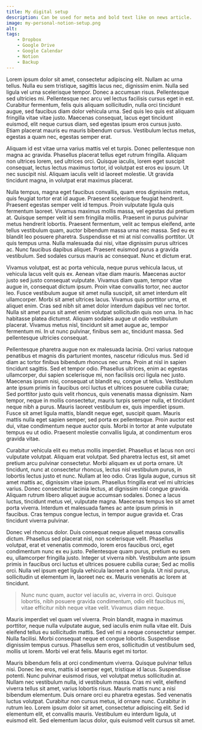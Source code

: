 ```yaml
---
title: My digital setup
description: Can be used for meta and bold text like on news article.
image: my-personal-notion-setup.png
alt:
tags: 
    - Dropbox
    - Google Drive
    - Google Calendar
    - Notion
    - Backup
---
```


Lorem ipsum dolor sit amet, consectetur adipiscing elit. Nullam ac urna tellus. Nulla eu sem tristique, sagittis lacus nec, dignissim enim. Nulla sed ligula vel urna scelerisque tempor. Donec a accumsan risus. Pellentesque sed ultricies mi. Pellentesque nec arcu vel lectus facilisis cursus eget in est. Curabitur fermentum, felis quis aliquam sollicitudin, nulla orci tincidunt augue, sed faucibus diam dolor vehicula urna. Sed quis leo quis est aliquam fringilla vitae vitae justo. Maecenas consequat, lacus eget tincidunt euismod, elit neque cursus diam, sed egestas ipsum eros cursus justo. Etiam placerat mauris eu mauris bibendum cursus. Vestibulum lectus metus, egestas a quam nec, egestas semper erat.

Aliquam id est vitae urna varius mattis vel et turpis. Donec pellentesque non magna ac gravida. Phasellus placerat tellus eget rutrum fringilla. Aliquam non ultrices lorem, sed ultrices orci. Quisque iaculis, lorem eget suscipit consequat, lectus lectus maximus tortor, id volutpat est eros eu ipsum. Ut nec suscipit nisl. Aliquam iaculis velit id laoreet molestie. Ut gravida tincidunt magna, in volutpat erat maximus placerat.

Nulla tempus, magna eget faucibus convallis, quam eros dignissim metus, quis feugiat tortor erat id augue. Praesent scelerisque feugiat hendrerit. Praesent egestas semper velit id tempus. Proin vulputate ligula quis fermentum laoreet. Vivamus maximus mollis massa, vel egestas dui pretium at. Quisque semper velit id sem fringilla mollis. Praesent in purus pulvinar metus hendrerit lobortis. Praesent fermentum, velit ac tempus eleifend, ante tellus vestibulum quam, auctor bibendum massa urna nec massa. Sed eu ex blandit leo posuere pharetra. Suspendisse et mi at nisl convallis porttitor. Ut quis tempus urna. Nulla malesuada dui nisi, vitae dignissim purus ultrices ac. Nunc faucibus dapibus aliquet. Praesent euismod purus a gravida vestibulum. Sed sodales cursus mauris ac consequat. Nunc et dictum erat.

Vivamus volutpat, est ac porta vehicula, neque purus vehicula lacus, ut vehicula lacus velit quis ex. Aenean vitae diam mauris. Maecenas auctor justo sed justo consequat vulputate. Vivamus diam quam, tempor vitae augue in, consequat dictum ipsum. Proin vitae convallis tortor, nec auctor leo. Fusce vestibulum augue sit amet nulla suscipit, sit amet interdum elit ullamcorper. Morbi sit amet ultrices lacus. Vivamus quis porttitor urna, et aliquet enim. Cras sed nibh sit amet dolor interdum dapibus vel nec tortor. Nulla sit amet purus sit amet enim volutpat sollicitudin quis non urna. In hac habitasse platea dictumst. Aliquam sodales augue ut odio vestibulum placerat. Vivamus metus nisl, tincidunt sit amet augue ac, tempor fermentum mi. In ut nunc pulvinar, finibus sem ac, tincidunt massa. Sed pellentesque ultricies consequat.

Pellentesque pharetra augue non ex malesuada lacinia. Orci varius natoque penatibus et magnis dis parturient montes, nascetur ridiculus mus. Sed id diam ac tortor finibus bibendum rhoncus nec urna. Proin at nisl in sapien tincidunt sagittis. Sed et tempor odio. Phasellus ultrices, enim ac egestas ullamcorper, dui sapien scelerisque mi, non facilisis orci ligula nec justo. Maecenas ipsum nisi, consequat ut blandit eu, congue ut tellus. Vestibulum ante ipsum primis in faucibus orci luctus et ultrices posuere cubilia curae; Sed porttitor justo quis velit rhoncus, quis venenatis massa dignissim. Nam tempor, neque in mollis consectetur, mauris turpis semper nulla, et tincidunt neque nibh a purus. Mauris laoreet vestibulum ex, quis imperdiet ipsum. Fusce sit amet ligula mattis, blandit neque eget, suscipit quam. Mauris mattis nulla eget sapien semper, sed porta ex pellentesque. Proin auctor est dui, vitae condimentum neque auctor quis. Morbi in tortor at ante vulputate tempus eu ut odio. Praesent molestie convallis ligula, at condimentum eros gravida vitae.

Curabitur vehicula elit eu metus mollis imperdiet. Phasellus et lacus non orci vulputate volutpat. Aliquam erat volutpat. Sed pharetra lectus est, sit amet pretium arcu pulvinar consectetur. Morbi aliquam ex ut porta ornare. Ut tincidunt, nunc at consectetur rhoncus, lectus nisl vestibulum purus, in lobortis lectus justo et nunc. Nullam at leo odio. Cras ligula augue, cursus sit amet mattis ac, dignissim vitae ipsum. Phasellus fringilla erat vel mi ultricies varius. Donec consectetur lacinia lectus, at dignissim nisl congue gravida. Aliquam rutrum libero aliquet augue accumsan sodales. Donec a lacus luctus, tincidunt metus vel, vulputate magna. Maecenas tempus leo sit amet porta viverra. Interdum et malesuada fames ac ante ipsum primis in faucibus. Cras tempus congue lectus, in tempor augue gravida et. Cras tincidunt viverra pulvinar.

Donec vel rhoncus dolor. Duis consequat neque aliquet massa convallis dictum. Phasellus sed placerat nisl, non scelerisque velit. Phasellus volutpat, erat et venenatis commodo, lorem eros faucibus orci, eget condimentum nunc ex eu justo. Pellentesque quam purus, pretium eu sem eu, ullamcorper fringilla justo. Integer ut viverra nibh. Vestibulum ante ipsum primis in faucibus orci luctus et ultrices posuere cubilia curae; Sed ac mollis orci. Nulla vel ipsum eget ligula vehicula laoreet a non ligula. Ut nisl purus, sollicitudin ut elementum in, laoreet nec ex. Mauris venenatis ac lorem at tincidunt.

> Nunc nunc quam, auctor vel iaculis ac, viverra in orci. Quisque lobortis, nibh posuere gravida condimentum, odio elit faucibus mi, vitae efficitur nibh neque vitae velit. Vivamus diam neque.

Mauris imperdiet vel quam vel viverra. Proin blandit, magna in maximus porttitor, neque nulla vulputate augue, sed iaculis enim nulla vitae elit. Duis eleifend tellus eu sollicitudin mattis. Sed vel mi a neque consectetur semper. Nulla facilisi. Morbi consequat neque et congue lobortis. Suspendisse dignissim tempus cursus. Phasellus sem eros, sollicitudin ut vestibulum sed, mollis ut lorem. Morbi vel erat felis. Mauris eget mi tortor.

Mauris bibendum felis at orci condimentum viverra. Quisque pulvinar tellus nisi. Donec leo eros, mattis id semper eget, tristique id lacus. Suspendisse potenti. Nunc pulvinar euismod risus, vel volutpat metus sollicitudin at. Nullam nec vestibulum nulla, id vestibulum massa. Cras mi velit, eleifend viverra tellus sit amet, varius lobortis risus. Mauris mattis nunc a nisi bibendum elementum. Duis ornare orci eu pharetra egestas. Sed venenatis luctus volutpat. Curabitur non cursus metus, id ornare nunc. Curabitur in rutrum leo. Lorem ipsum dolor sit amet, consectetur adipiscing elit. Sed id elementum elit, et convallis mauris. Vestibulum eu interdum ligula, ut euismod elit. Sed elementum lacus dolor, quis euismod velit cursus sit amet.

